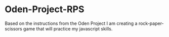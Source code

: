 # Oden-Project-RPS
Based on the instructions from the Oden Project I am creating a rock-paper-scissors game that will practice my javascript skills.
